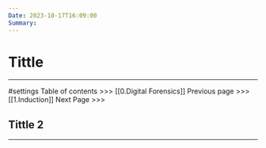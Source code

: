 ```yaml
---
Date: 2023-10-17T16:09:00
Summary:
---
```

# Tittle
---
#settings
Table of contents >>> [[0.Digital Forensics]]
Previous page >>> [[1.Induction]]
Next Page >>>

## Tittle 2
---
